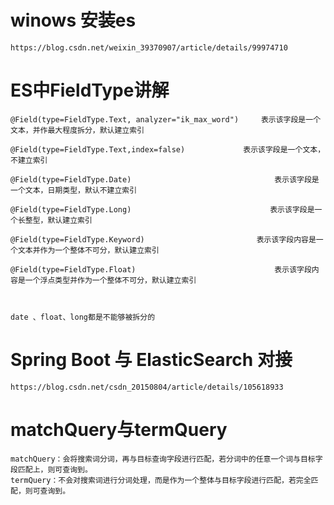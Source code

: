 # winows 安装es

    https://blog.csdn.net/weixin_39370907/article/details/99974710
# ES中FieldType讲解

    @Field(type=FieldType.Text, analyzer="ik_max_word")     表示该字段是一个文本，并作最大程度拆分，默认建立索引
    
    @Field(type=FieldType.Text,index=false)             表示该字段是一个文本，不建立索引
    
    @Field(type=FieldType.Date)                                表示该字段是一个文本，日期类型，默认不建立索引
    
    @Field(type=FieldType.Long)                               表示该字段是一个长整型，默认建立索引
    
    @Field(type=FieldType.Keyword)                         表示该字段内容是一个文本并作为一个整体不可分，默认建立索引
    
    @Field(type=FieldType.Float)                               表示该字段内容是一个浮点类型并作为一个整体不可分，默认建立索引
    
     
    
    date 、float、long都是不能够被拆分的

# Spring Boot 与 ElasticSearch 对接
    https://blog.csdn.net/csdn_20150804/article/details/105618933
    
# matchQuery与termQuery
    matchQuery：会将搜索词分词，再与目标查询字段进行匹配，若分词中的任意一个词与目标字段匹配上，则可查询到。
    termQuery：不会对搜索词进行分词处理，而是作为一个整体与目标字段进行匹配，若完全匹配，则可查询到。 